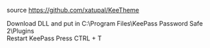 source https://github.com/xatupal/KeeTheme

Download DLL and put in C:\Program Files\KeePass Password Safe 2\Plugins\
Restart KeePass
Press CTRL + T